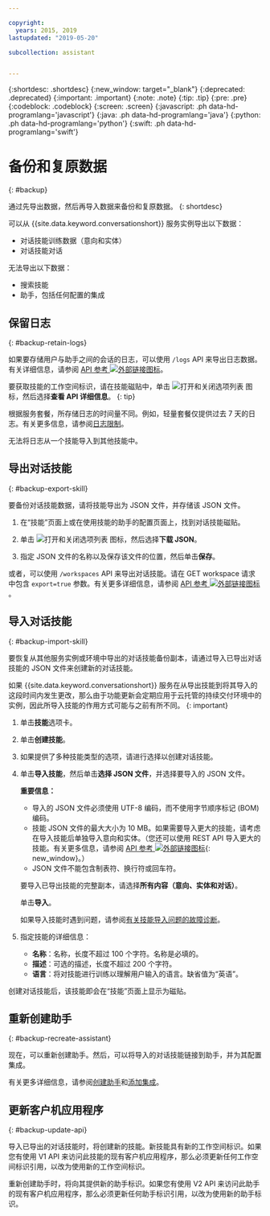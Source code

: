 ```yaml
---

copyright:
  years: 2015, 2019
lastupdated: "2019-05-20"

subcollection: assistant


---
```


{:shortdesc: .shortdesc}
{:new_window: target="_blank"}
{:deprecated: .deprecated}
{:important: .important}
{:note: .note}
{:tip: .tip}
{:pre: .pre}
{:codeblock: .codeblock}
{:screen: .screen}
{:javascript: .ph data-hd-programlang='javascript'}
{:java: .ph data-hd-programlang='java'}
{:python: .ph data-hd-programlang='python'}
{:swift: .ph data-hd-programlang='swift'}

# 备份和复原数据
{: #backup}

通过先导出数据，然后再导入数据来备份和复原数据。
{: shortdesc}

可以从 {{site.data.keyword.conversationshort}} 服务实例导出以下数据：

- 对话技能训练数据（意向和实体）
- 对话技能对话

无法导出以下数据：

- 搜索技能
- 助手，包括任何配置的集成

## 保留日志
{: #backup-retain-logs}

如果要存储用户与助手之间的会话的日志，可以使用 `/logs` API 来导出日志数据。有关详细信息，请参阅 [API 参考 ![外部链接图标](../../icons/launch-glyph.svg "外部链接图标")](https://cloud.ibm.com/apidocs/assistant#list-log-events-in-a-workspace)。

要获取技能的工作空间标识，请在技能磁贴中，单击 ![打开和关闭选项列表](images/kabob-beta.png) 图标，然后选择**查看 API 详细信息**。
{: tip}

根据服务套餐，所存储日志的时间量不同。例如，轻量套餐仅提供过去 7 天的日志。有关更多信息，请参阅[日志限制](/docs/services/assistant?topic=assistant-logs#logs-limits)。

无法将日志从一个技能导入到其他技能中。

## 导出对话技能
{: #backup-export-skill}

要备份对话技能数据，请将技能导出为 JSON 文件，并存储该 JSON 文件。

1.  在“技能”页面上或在使用技能的助手的配置页面上，找到对话技能磁贴。

1.  单击 ![打开和关闭选项列表](images/kabob-beta.png) 图标，然后选择**下载 JSON**。

1.  指定 JSON 文件的名称以及保存该文件的位置，然后单击**保存**。

或者，可以使用 `/workspaces` API 来导出对话技能。请在 GET workspace 请求中包含 `export=true` 参数。有关更多详细信息，请参阅 [API 参考 ![外部链接图标](../../icons/launch-glyph.svg "外部链接图标")](https://cloud.ibm.com/apidocs/assistant#get-information-about-a-workspace)。

## 导入对话技能
{: #backup-import-skill}

要恢复从其他服务实例或环境中导出的对话技能备份副本，请通过导入已导出对话技能的 JSON 文件来创建新的对话技能。

如果 {{site.data.keyword.conversationshort}} 服务在从导出技能到将其导入的这段时间内发生更改，那么由于功能更新会定期应用于云托管的持续交付环境中的实例，因此所导入技能的作用方式可能与之前有所不同。
{: important}

1.  单击**技能**选项卡。

1.  单击**创建技能**。

1.  如果提供了多种技能类型的选项，请进行选择以创建对话技能。

1.  单击**导入技能**，然后单击**选择 JSON 文件**，并选择要导入的 JSON 文件。

    **重要信息：**

    - 导入的 JSON 文件必须使用 UTF-8 编码，而不使用字节顺序标记 (BOM) 编码。
    - 技能 JSON 文件的最大大小为 10 MB。如果需要导入更大的技能，请考虑在导入技能后单独导入意向和实体。（您还可以使用 REST API 导入更大的技能。有关更多信息，请参阅 [API 参考 ![外部链接图标](../../icons/launch-glyph.svg "外部链接图标")](https://cloud.ibm.com/apidocs/assistant#create-workspace){: new_window}。）
    - JSON 文件不能包含制表符、换行符或回车符。

    要导入已导出技能的完整副本，请选择**所有内容（意向、实体和对话）**。

    单击**导入**。

    如果导入技能时遇到问题，请参阅[有关技能导入问题的故障诊断](/docs/services/assistant?topic=assistant-skill-add#skill-add-import-errors)。

1.  指定技能的详细信息：

    - **名称**：名称，长度不超过 100 个字符。名称是必填的。
    - **描述**：可选的描述，长度不超过 200 个字符。
    - **语言**：将对技能进行训练以理解用户输入的语言。缺省值为“英语”。

创建对话技能后，该技能即会在“技能”页面上显示为磁贴。

## 重新创建助手
{: #backup-recreate-assistant}

现在，可以重新创建助手。然后，可以将导入的对话技能链接到助手，并为其配置集成。

有关更多详细信息，请参阅[创建助手](/docs/services/assistant?topic=assistant-assistant-add)和[添加集成](/docs/services/assistant?topic=assistant-deploy-integration-add#deploy-integration-add-task)。

## 更新客户机应用程序
{: #backup-update-api}

导入已导出的对话技能时，将创建新的技能。新技能具有新的工作空间标识。如果您有使用 V1 API 来访问此技能的现有客户机应用程序，那么必须更新任何工作空间标识引用，以改为使用新的工作空间标识。

重新创建助手时，将向其提供新的助手标识。如果您有使用 V2 API 来访问此助手的现有客户机应用程序，那么必须更新任何助手标识引用，以改为使用新的助手标识。
